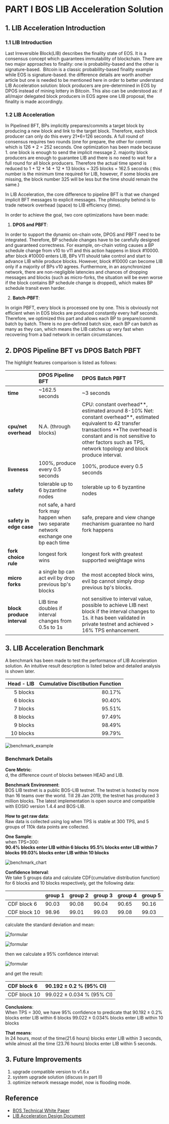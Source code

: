 # PART I   BOS LIB Acceleration Solution
## 1. LIB Acceleration Introduction
### 1.1 LIB Introduction
Last Irreversible Block(LIB) describes the finality state of EOS. It is a consensus concept which guarantees immutability of blockchain. There are two major approaches to finality: one is probability-based and the other is signature-based.  Bitcoin is a classic probability-based finality example while EOS is signature-based. the difference details are worth another article but one is needed to be mentioned here in order to better understand LIB Acceleration solution: block producers are pre-determined in EOS by DPOS instead of mining lottery in Bitcoin. This also can be understood as: if all/major delegated block producers in EOS agree one LIB proposal, the finality is made accordingly.
### 1.2 LIB Acceleration
In Pipelined BFT, BPs implicitly prepares/commits a target block by producing a new block and link to the target block. Therefore, each block producer can only do this every 21*6=126 seconds. A full round of consensus requires two rounds (one for prepare, the other for commit) which is 126 * 2 = 252 seconds. One optimization has been made because 1. one block is enough to send the implicit message 2. majority block producers are enough to guarantee LIB and there is no need to wait for a full round for all block producers. Therefore the actual time spend is reduced to 1 + 12 * 14 + 12 * 13 blocks = 325 blocks = 162.5 seconds ( this number is the minimum time required for LIB, however, if some blocks are missing, the block number 325 will be less but the time should remain the same.) 

In LIB Acceleration, the core difference to pipeline BFT is that we changed implicit BFT messages to explicit messages. The philosophy behind is to trade network overhead (space) to LIB efficiency (time).

In order to achieve the goal, two core optimizations have been made:
1. **DPOS and PBFT**:

In order to support the dynamic on-chain vote, DPOS and PBFT need to be integrated. Therefore, BP schedule changes have to be carefully designed and guaranteed correctness. For example, on-chain voting causes a BP schedule change from v10 to v11 and this action happens in block #10000. after block #10000 enters LIB, BPs V11 should take control and start to advance LIB while produce blocks. However, block #10000 can become LIB only if a majority of BPs v10 agrees. Furthermore, in an asynchronized network, there are non-negligible latencies and chances of dropping messages and blocks (such as micro-forks, the situation will be even worse if the block contains BP schedule change is dropped), which makes BP schedule transit even harder.

2. **Batch-PBFT**:

In origin PBFT, every block is processed one by one. This is obviously not efficient when in EOS blocks are produced constantly every half seconds. Therefore, we optimized this part and allows each BP to prepare/commit batch by batch. There is no pre-defined batch size, each BP can batch as many as they can, which means the LIB catches up very fast when recovering from a bad network in certain circumstances.

## 2. DPOS Pipeline BFT vs DPOS Batch PBFT

The highlight features comparison is listed as follows:

|    | **DPOS Pipeline BFT**   | **DPOS Batch PBFT**   |
|:----|:----|:----|
| **time**   | ~162.5 seconds   | ~3 seconds   |
| **cpu/net overhead**   | N.A. (through blocks)   | CPU: constant overhead**, estimated around 8-10%  Net: constant overhead**, estimated equivalent to 42 transfer transactions  **The overhead is constant and is not sensitive to other factors such as TPS, network topology and block produce interval.   |
| **liveness**   | 100%, produce every 0.5 seconds   | 100%, produce every 0.5 seconds   |
| **safety**   | tolerable up to 6 byzantine nodes   | tolerable up to 6 byzantine nodes   |
| **safety in edge case**   | not safe, a hard fork may happen when two separate network exchange one bp each time   | safe, prepare and view change mechanism guarantee no hard fork happens   |
| **fork choice rule**   | longest fork wins   | longest fork with greatest supported weightage wins   |
| **micro forks**   | a single bp can act evil by drop previous bp's blocks    | the most accepted block wins, evil bp cannot simply drop previous bp's blocks.    |
| **block produce interval**   | LIB time doubles if interval changes from 0.5s to 1s   | not sensitive to interval value, possible to achieve LIB next block if the interval changes to 1s. it has been validated in private testnet and achieved > 16% TPS enhancement.    |


## 3. LIB Acceleration Benchmark

A benchmark has been made to test the performance of LIB Acceleration solution. An intuitive result description is listed below and detailed analysis is shown later.

| Head - LIB   | Cumulative Disctibution Function   |
|----:|----:|
| 5 blocks   | 80.17%   |
| 6 blocks   | 90.40%   |
| 7 blocks   | 95.51%   |
| 8 blocks   | 97.49%   |
| 9 blocks   | 98.49%   |
| 10 blocks   | 99.79%   |

![benchmark_example](images/BOS_LIB_Acceleration_PART_I/benchmark_example.jpeg)

### Benchmark Details
**Core Metric**:  
d, the difference count of blocks between HEAD and LIB.

**Benchmark Environment**:  
BOS LIB testnet is a public BOS-LIB testnet.  The testnet is hosted by more than 16 teams over the world. Till 28 Jan 2019, the testnet has produced 3 million blocks.
The latest implementation is open source and compatible with EOSIO version 1.4.4 and BOS-LIB.

**How to get raw data**:  
Raw data is collected using log when TPS is stable at 300 TPS, and 5 groups of 110k data points are collected.

**One Sample**:  
when TPS=300:  
**90.4% blocks enter LIB within 6 blocks**
**95.5% blocks enter LIB within 7 blocks**
**99.03% blocks enter LIB within 10 blocks**

![benchmark_chart](images/BOS_LIB_Acceleration_PART_I/benchmark_chart.png)

**Confidence Interval**:  
We take 5 groups data and calculate CDF(cumulative distribution function) for 6 blocks and 10 blocks respectively, get the following data:  

|    | group 1   | group 2   | group 3   | group 4   | group 5   |
|:----|:----|:----|:----|:----|:----|
| CDF block 6   | 90.03   | 90.08   | 90.04   | 90.65   | 90.16   |
| CDF block 10   | 98.96   | 99.01   | 99.03   | 99.08   | 99.03   |

calculate the standard deviation and mean:

![formular](images/BOS_LIB_Acceleration_PART_I/stats_formular1.jpg)

![formular](images/BOS_LIB_Acceleration_PART_I/stats_formular2.png)

then we calculate a 95% confidence interval:

![formular](images/BOS_LIB_Acceleration_PART_I/stats_formular3.png)

and get the result:  

| CDF block 6   | 90.192 ± 0.2 % (95% CI)   |
|:----|:----|
| CDF block 10   | 99.022 ± 0.034 % (95% CI)   |


**Conclusions**:  
When TPS = 300, we have 95% confidence to predicate that
90.192 ± 0.2% blocks enter LIB within 6 blocks
99.022 ± 0.034% blocks enter LIB within 10 blocks

**That means**:  
In 24 hours, most of the time(21.6 hours) blocks enter LIB within 3 seconds, while almost all the time (23.76 hours) blocks enter LIB within 5 seconds.




## 3. Future Improvements
1. upgrade compatible version to v1.6.x
1. system upgrade solution (discuss in part II)
1. optimize network message model, now is flooding mode.

## Reference  

- [BOS Technical White Paper](https://github.com/boscore/Documentation/blob/master/BOSCoreTechnicalWhitePaper.md)  
- [LIB Acceleration Design Document](https://github.com/eosiosg/dpos-pbft/blob/master/documentation/Algorithm%20for%20improving%20EOS%20consensus%20speed%20based%20on%20PBFT.md)  
